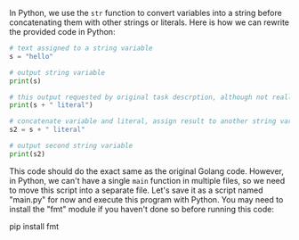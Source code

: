 In Python, we use the `str` function to convert variables into a string before concatenating them with other strings or literals. Here is how we can rewrite the provided code in Python:

```python
# text assigned to a string variable
s = "hello"

# output string variable
print(s)

# this output requested by original task descrption, although not really required by current wording of task description.
print(s + " literal")

# concatenate variable and literal, assign result to another string variable
s2 = s + " literal"

# output second string variable
print(s2)
```

This code should do the exact same as the original Golang code. However, in Python, we can't have a single `main` function in multiple files, so we need to move this script into a separate file. Let's save it as a script named "main.py" for now and execute this program with Python. You may need to install the "fmt" module if you haven't done so before running this code:

pip install fmt
